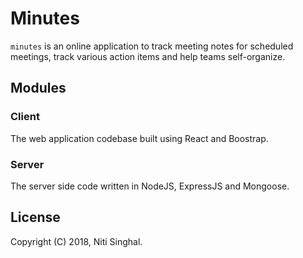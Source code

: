 # Minutes

`minutes` is an online application to track meeting notes
for scheduled meetings, track various action items and help
teams self-organize.

## Modules

### Client

The web application codebase built using React and Boostrap.

### Server

The server side code written in NodeJS, ExpressJS and Mongoose.

## License

Copyright (C) 2018, Niti Singhal.
